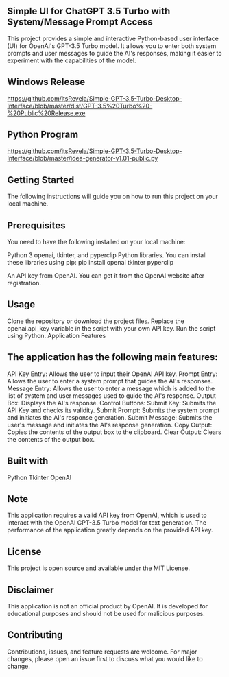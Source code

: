 ## Simple UI for ChatGPT 3.5 Turbo with System/Message Prompt Access

This project provides a simple and interactive Python-based user interface (UI) for OpenAI's GPT-3.5 Turbo model. It allows you to enter both system prompts and user messages to guide the AI's responses, making it easier to experiment with the capabilities of the model.

## Windows Release
https://github.com/itsRevela/Simple-GPT-3.5-Turbo-Desktop-Interface/blob/master/dist/GPT-3.5%20Turbo%20-%20Public%20Release.exe

## Python Program
https://github.com/itsRevela/Simple-GPT-3.5-Turbo-Desktop-Interface/blob/master/idea-generator-v1.01-public.py

## Getting Started

The following instructions will guide you on how to run this project on your local machine.

## Prerequisites

You need to have the following installed on your local machine:

Python 3
openai, tkinter, and pyperclip Python libraries. You can install these libraries using pip:
pip install openai tkinter pyperclip

An API key from OpenAI. You can get it from the OpenAI website after registration.

## Usage

Clone the repository or download the project files.
Replace the openai.api_key variable in the script with your own API key.
Run the script using Python.
Application Features

## The application has the following main features:

API Key Entry: Allows the user to input their OpenAI API key.
Prompt Entry: Allows the user to enter a system prompt that guides the AI's responses.
Message Entry: Allows the user to enter a message which is added to the list of system and user messages used to guide the AI's response.
Output Box: Displays the AI's response.
Control Buttons:
Submit Key: Submits the API Key and checks its validity.
Submit Prompt: Submits the system prompt and initiates the AI's response generation.
Submit Message: Submits the user's message and initiates the AI's response generation.
Copy Output: Copies the contents of the output box to the clipboard.
Clear Output: Clears the contents of the output box.

## Built with

Python
Tkinter
OpenAI

## Note

This application requires a valid API key from OpenAI, which is used to interact with the OpenAI GPT-3.5 Turbo model for text generation. The performance of the application greatly depends on the provided API key.

## License

This project is open source and available under the MIT License.

## Disclaimer

This application is not an official product by OpenAI. It is developed for educational purposes and should not be used for malicious purposes.

## Contributing

Contributions, issues, and feature requests are welcome. For major changes, please open an issue first to discuss what you would like to change.
